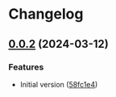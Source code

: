 # Changelog

## [0.0.2](https://github.com/flovogt/test-lib-rp-sp/compare/sam-lib-v0.0.1...sam-lib-v0.0.2) (2024-03-12)


### Features

* Initial version ([58fc1e4](https://github.com/flovogt/test-lib-rp-sp/commit/58fc1e4d7fc28d8ce51328750e935236a68bc0f2))
